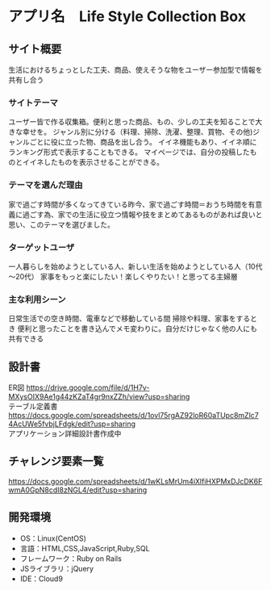 # アプリ名　Life Style Collection Box

## サイト概要
生活におけるちょっとした工夫、商品、使えそうな物をユーザー参加型で情報を共有し合う

### サイトテーマ
ユーザー皆で作る収集箱。便利と思った商品、もの、少しの工夫を知ることで大きな幸せを。
ジャンル別に分ける（料理、掃除、洗濯、整理、買物、その他)ジャンルごとに役に立った物、商品を出し合う。
イイネ機能もあり、イイネ順にランキング形式で表示することもできる。
マイページでは、自分の投稿したものとイイネしたものを表示させることができる。

### テーマを選んだ理由
家で過ごす時間が多くなってきている昨今、家で過ごす時間＝おうち時間を有意義に過ごす為、家での生活に役立つ情報や技をまとめてあるものがあれば良いと思い、このテーマを選びました。

### ターゲットユーザ
一人暮らしを始めようとしている人、新しい生活を始めようとしている人（10代～20代）
家事をもっと楽にしたい！楽しくやりたい！と思ってる主婦層

### 主な利用シーン
日常生活での空き時間、電車などで移動している間
掃除や料理、家事をするとき
便利と思ったことを書き込んでメモ変わりに。自分だけじゃなく他の人にも共有できる


## 設計書
ER図 https://drive.google.com/file/d/1H7v-MXysOIX9Ae1g44zKZaT4gr9nxZZh/view?usp=sharing<br>
テーブル定義書 https://docs.google.com/spreadsheets/d/1ovl75rgAZ92loR60aTUpc8mZlc74AcUWe5fvbjLFdgk/edit?usp=sharing<br>
アプリケーション詳細設計書作成中

## チャレンジ要素一覧
https://docs.google.com/spreadsheets/d/1wKLsMrUm4iXlfiHXPMxDJcDK6FwmA0GpN8cdI8zNGL4/edit?usp=sharing

## 開発環境
- OS：Linux(CentOS)
- 言語：HTML,CSS,JavaScript,Ruby,SQL
- フレームワーク：Ruby on Rails
- JSライブラリ：jQuery
- IDE：Cloud9
